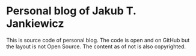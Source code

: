 # Personal blog of Jakub T. Jankiewicz

This is source code of personal blog. The code is open and on GitHub but the
layout is not Open Source. The content as of not is also copyrighted.
